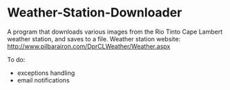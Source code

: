 # Weather-Station-Downloader
A program that downloads various images from the Rio Tinto Cape Lambert weather station, and saves to a file.
Weather station website: http://www.pilbarairon.com/DprCLWeather/Weather.aspx

To do:
* exceptions handling
* email notifications
